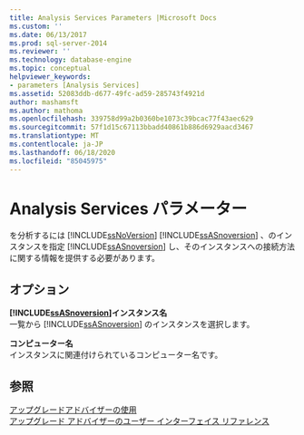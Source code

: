 ```yaml
---
title: Analysis Services Parameters |Microsoft Docs
ms.custom: ''
ms.date: 06/13/2017
ms.prod: sql-server-2014
ms.reviewer: ''
ms.technology: database-engine
ms.topic: conceptual
helpviewer_keywords:
- parameters [Analysis Services]
ms.assetid: 52083ddb-d677-49fc-ad59-285743f4921d
author: mashamsft
ms.author: mathoma
ms.openlocfilehash: 339758d99a2b0360be1073c39bcac77f43aec629
ms.sourcegitcommit: 57f1d15c67113bbadd40861b886d6929aacd3467
ms.translationtype: MT
ms.contentlocale: ja-JP
ms.lasthandoff: 06/18/2020
ms.locfileid: "85045975"
---
```

# <a name="analysis-services-parameters"></a>Analysis Services パラメーター
  を分析するには [!INCLUDE[ssNoVersion](../../includes/ssnoversion-md.md)] [!INCLUDE[ssASnoversion](../../includes/ssasnoversion-md.md)] 、のインスタンスを指定 [!INCLUDE[ssASnoversion](../../includes/ssasnoversion-md.md)] し、そのインスタンスへの接続方法に関する情報を提供する必要があります。  
  
## <a name="options"></a>オプション  
 **[!INCLUDE[ssASnoversion](../../includes/ssasnoversion-md.md)]インスタンス名**  
 一覧から [!INCLUDE[ssASnoversion](../../includes/ssasnoversion-md.md)] のインスタンスを選択します。  
  
 **コンピューター名**  
 インスタンスに関連付けられているコンピューター名です。  
  
## <a name="see-also"></a>参照  
 [アップグレードアドバイザーの使用](../../../2014/sql-server/install/working-with-upgrade-advisor.md)   
 [アップグレード アドバイザーのユーザー インターフェイス リファレンス](../../../2014/sql-server/install/upgrade-advisor-user-interface-reference.md)  
  
  
